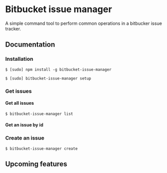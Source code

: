 # Bitbucket issue manager

A simple command tool to perform common operations in a bitbucker issue tracker.

## Documentation

### Installation

```
$ [sudo] npm install -g bitbucket-issue-manager
```

```
$ [sudo] bitbucket-issue-manager setup
```

### Get issues

#### Get all issues

```
$ bitbucket-issue-manager list
```

#### Get an issue by id

### Create an issue

```
$ bitbucket-issue-manager create
```

## Upcoming features